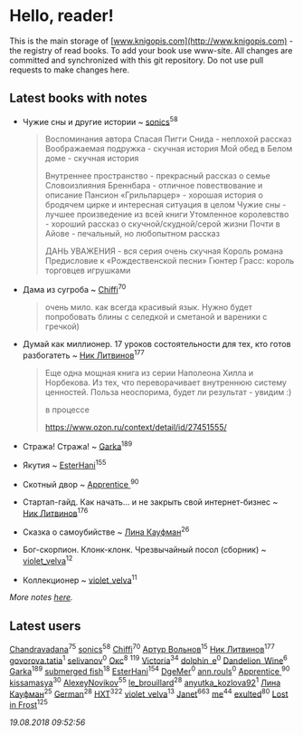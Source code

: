 # Hello, reader!
This is the main storage of [www.knigopis.com](http://www.knigopis.com) - the registry of read books.
To add your book use www-site. All changes are committed and synchronized with this git repository.
Do not use pull requests to make changes here.


## Latest books with notes
* Чужие сны и другие истории ~ [sonics](users/588/5880221-vkontakte)<sup>58</sup>
    > Воспоминания автора
    > Спасая Пигги Снида - неплохой рассказ
    > Воображаемая подружка - скучная история
    > Мой обед в Белом доме - скучная история 
    > 
    > Внутреннее пространство - прекрасный рассказ о семье
    > Словоизлияния Бреннбара - отличное повествование и описание 
    > Пансион «Грильпарцер» - хорошая история о бродячем цирке и интересная ситуация в целом
    > Чужие сны - лучшее произведение из всей книги
    > Утомленное королевство - хороший рассказ о скучной/скудной/серой жизни
    > Почти в Айове - печальный, но любопытном рассказ
    > 
    > ДАНЬ УВАЖЕНИЯ - вся серия очень скучная
    > Король романа
    > Предисловие к «Рождественской песни»
    > Гюнтер Грасс: король торговцев игрушками

* Дама из сугроба ~ [Chiffi](users/105/105831994080785626680-google)<sup>70</sup>
    > очень мило. как всегда красивый язык. Нужно будет попробовать блины с селедкой и сметаной и вареники с гречкой)

* Думай как миллионер. 17 уроков состоятельности для тех, кто готов разбогатеть ~ [Ник Литвинов](users/241/241974816-vkontakte)<sup>177</sup>
    > Еще одна мощная книга из серии Наполеона Хилла и Норбекова. Из тех, что переворачивает внутреннюю систему ценностей. Польза неоспорима, будет ли результат - увидим :)
    > 
    > в процессе
    > 
    > https://www.ozon.ru/context/detail/id/27451555/

* Стража! Стража! ~ [Garka](users/115/115753719718250012620-google)<sup>189</sup>

* Якутия ~ [EsterHani](users/305/30558181-vkontakte)<sup>155</sup>

* Скотный двор ~ [Apprentice ](users/528/52821952-vkontakte)<sup>90</sup>

* Стартап-гайд. Как начать… и не закрыть свой интернет-бизнес ~ [Ник Литвинов](users/241/241974816-vkontakte)<sup>176</sup>

* Сказка о самоубийстве ~ [Лина Кауфман](users/143/143278479-vkontakte)<sup>26</sup>

* Бог-скорпион. Клонк-клонк. Чрезвычайный посол (сборник) ~ [violet_velva](users/116/116961712580551399099-google)<sup>12</sup>

* Коллекционер ~ [violet_velva](users/116/116961712580551399099-google)<sup>11</sup>


_More notes [here](latest_books_with_notes.md)._


## Latest users
[Chandravadana](users/105/105866022348292919948-google)<sup>75</sup> 
[sonics](users/588/5880221-vkontakte)<sup>58</sup> 
[Chiffi](users/105/105831994080785626680-google)<sup>70</sup> 
[Артур Вольнов](users/225/225880893-vkontakte)<sup>15</sup> 
[Ник Литвинов](users/241/241974816-vkontakte)<sup>177</sup> 
[govorova.tatia](users/500/500014724-vkontakte)<sup>1</sup> 
[selivanov](users/104/104491677658529528381-google)<sup>0</sup> 
[Окс](users/102/102536471289425216982-google)<sup>8</sup> 
[](users/115/115826717712507836033-google)<sup>119</sup> 
[Victoria](users/113/113794223924688167852-google)<sup>34</sup> 
[dolphin_e](users/420/42041301-vkontakte)<sup>0</sup> 
[Dandelion_Wine](users/586/58602788-vkontakte)<sup>6</sup> 
[Garka](users/115/115753719718250012620-google)<sup>189</sup> 
[submerged fish](users/471/471364154-yandex)<sup>18</sup> 
[EsterHani](users/305/30558181-vkontakte)<sup>154</sup> 
[DgeMer](users/100/100222681156940260683-google)<sup>0</sup> 
[ann.rouls](users/356/356097243-vkontakte)<sup>0</sup> 
[Apprentice ](users/528/52821952-vkontakte)<sup>90</sup> 
[kissamasya](users/684/68439978-vkontakte)<sup>30</sup> 
[AlexeyNovikov](users/170/170278332-vkontakte)<sup>55</sup> 
[le_brouillard](users/133/13330781-vkontakte)<sup>28</sup> 
[anyutka_kozlova92](users/223/22376066-vkontakte)<sup>1</sup> 
[Лина Кауфман](users/143/143278479-vkontakte)<sup>25</sup> 
[German](users/112/112254248549638795343-google)<sup>28</sup> 
[HXT](users/100/100002563462782-facebook)<sup>322</sup> 
[violet_velva](users/116/116961712580551399099-google)<sup>13</sup> 
[Janet](users/108/108113656204404967440-google)<sup>663</sup> 
[me](users/381/381417697-yandex)<sup>44</sup> 
[exulted](users/100/100599204551896265722-google)<sup>80</sup> 
[Lost in Frost](users/103/103293621948650602575-google)<sup>125</sup> 


_19.08.2018 09:52:56_
